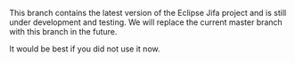 <!--
    Copyright (c) 2020, 2023 Contributors to the Eclipse Foundation

    See the NOTICE file(s) distributed with this work for additional
    information regarding copyright ownership.

    This program and the accompanying materials are made available under the
    terms of the Eclipse Public License 2.0 which is available at
    http://www.eclipse.org/legal/epl-2.0

    SPDX-License-Identifier: EPL-2.0
 -->

This branch contains the latest version of the Eclipse Jifa project and is still under development and testing. We will
replace the current master branch with this branch in the future.

It would be best if you did not use it now.